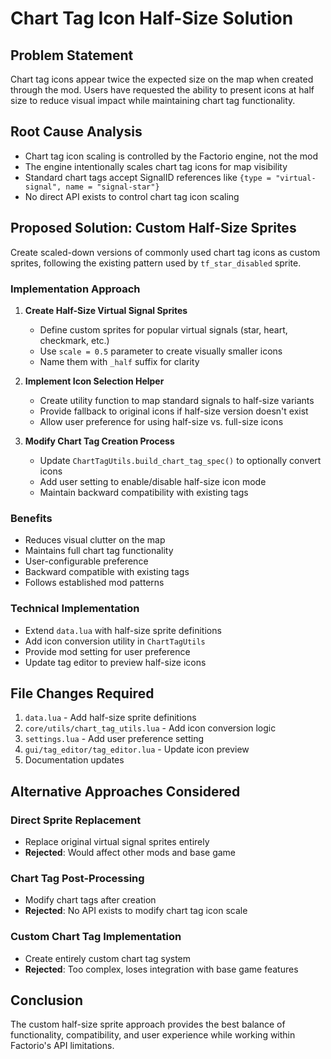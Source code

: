 # Chart Tag Icon Half-Size Solution

## Problem Statement
Chart tag icons appear twice the expected size on the map when created through the mod. Users have requested the ability to present icons at half size to reduce visual impact while maintaining chart tag functionality.

## Root Cause Analysis
- Chart tag icon scaling is controlled by the Factorio engine, not the mod
- The engine intentionally scales chart tag icons for map visibility
- Standard chart tags accept SignalID references like `{type = "virtual-signal", name = "signal-star"}`
- No direct API exists to control chart tag icon scaling

## Proposed Solution: Custom Half-Size Sprites

Create scaled-down versions of commonly used chart tag icons as custom sprites, following the existing pattern used by `tf_star_disabled` sprite.

### Implementation Approach

1. **Create Half-Size Virtual Signal Sprites**
   - Define custom sprites for popular virtual signals (star, heart, checkmark, etc.)
   - Use `scale = 0.5` parameter to create visually smaller icons
   - Name them with `_half` suffix for clarity

2. **Implement Icon Selection Helper**
   - Create utility function to map standard signals to half-size variants
   - Provide fallback to original icons if half-size version doesn't exist
   - Allow user preference for using half-size vs. full-size icons

3. **Modify Chart Tag Creation Process**
   - Update `ChartTagUtils.build_chart_tag_spec()` to optionally convert icons
   - Add user setting to enable/disable half-size icon mode
   - Maintain backward compatibility with existing tags

### Benefits
- Reduces visual clutter on the map
- Maintains full chart tag functionality
- User-configurable preference
- Backward compatible with existing tags
- Follows established mod patterns

### Technical Implementation
- Extend `data.lua` with half-size sprite definitions
- Add icon conversion utility in `ChartTagUtils`
- Provide mod setting for user preference
- Update tag editor to preview half-size icons

## File Changes Required

1. `data.lua` - Add half-size sprite definitions
2. `core/utils/chart_tag_utils.lua` - Add icon conversion logic
3. `settings.lua` - Add user preference setting
4. `gui/tag_editor/tag_editor.lua` - Update icon preview
5. Documentation updates

## Alternative Approaches Considered

### Direct Sprite Replacement
- Replace original virtual signal sprites entirely
- **Rejected**: Would affect other mods and base game

### Chart Tag Post-Processing
- Modify chart tags after creation
- **Rejected**: No API exists to modify chart tag icon scale

### Custom Chart Tag Implementation
- Create entirely custom chart tag system
- **Rejected**: Too complex, loses integration with base game features

## Conclusion

The custom half-size sprite approach provides the best balance of functionality, compatibility, and user experience while working within Factorio's API limitations.

